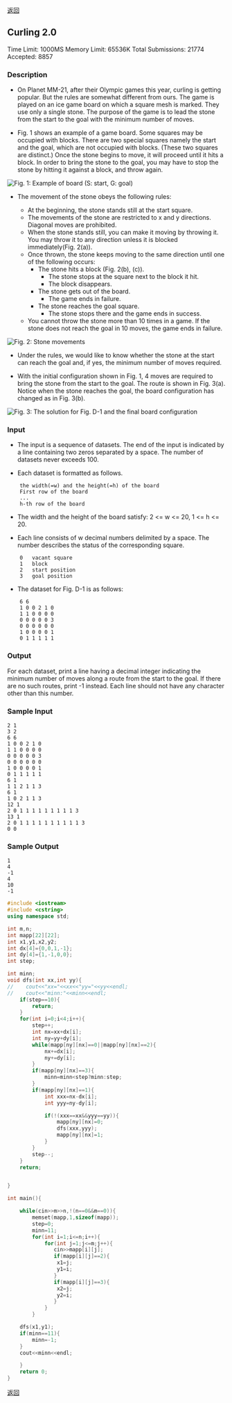 ﻿[返回](https://github.com/superkunn/acmer#poj)

## Curling 2.0
Time Limit: 1000MS		Memory Limit: 65536K
Total Submissions: 21774		Accepted: 8857
### Description

* On Planet MM-21, after their Olympic games this year, curling is getting popular. But the rules are somewhat different from ours. The game is played on an ice game board on which a square mesh is marked. They use only a single stone. The purpose of the game is to lead the stone from the start to the goal with the minimum number of moves.

* Fig. 1 shows an example of a game board. Some squares may be occupied with blocks. There are two special squares namely the start and the goal, which are not occupied with blocks. (These two squares are distinct.) Once the stone begins to move, it will proceed until it hits a block. In order to bring the stone to the goal, you may have to stop the stone by hitting it against a block, and throw again.


![Fig. 1: Example of board (S: start, G: goal)](http://poj.org/images/3009_1.gif)

* The movement of the stone obeys the following rules:

  * At the beginning, the stone stands still at the start square.
  * The movements of the stone are restricted to x and y directions. Diagonal moves are prohibited.
  * When the stone stands still, you can make it moving by throwing it. You may throw it to any direction unless it is blocked immediately(Fig. 2(a)).
  * Once thrown, the stone keeps moving to the same direction until one of the following occurs:
    * The stone hits a block (Fig. 2(b), (c)).
      * The stone stops at the square next to the block it hit.
      * The block disappears.
    * The stone gets out of the board.
      * The game ends in failure.
    * The stone reaches the goal square.
      * The stone stops there and the game ends in success.
  * You cannot throw the stone more than 10 times in a game. If the stone does not reach the goal in 10 moves, the game ends in failure.

![Fig. 2: Stone movements](http://poj.org/images/3009_2.gif)

* Under the rules, we would like to know whether the stone at the start can reach the goal and, if yes, the minimum number of moves required.

* With the initial configuration shown in Fig. 1, 4 moves are required to bring the stone from the start to the goal. The route is shown in Fig. 3(a). Notice when the stone reaches the goal, the board configuration has changed as in Fig. 3(b).


![Fig. 3: The solution for Fig. D-1 and the final board configuration](http://poj.org/images/3009_3.gif)

### Input

* The input is a sequence of datasets. The end of the input is indicated by a line containing two zeros separated by a space. The number of datasets never exceeds 100.

* Each dataset is formatted as follows.
```
	the width(=w) and the height(=h) of the board 
	First row of the board 
	... 
	h-th row of the board
```
* The width and the height of the board satisfy: 2 <= w <= 20, 1 <= h <= 20.

* Each line consists of w decimal numbers delimited by a space. The number describes the status of the corresponding square.
```
	0	vacant square
	1	block
	2	start position
	3	goal position
```
* The dataset for Fig. D-1 is as follows:
```
	6 6 
	1 0 0 2 1 0 
	1 1 0 0 0 0 
	0 0 0 0 0 3 
	0 0 0 0 0 0 
	1 0 0 0 0 1 
	0 1 1 1 1 1
```
### Output

For each dataset, print a line having a decimal integer indicating the minimum number of moves along a route from the start to the goal. If there are no such routes, print -1 instead. Each line should not have any character other than this number.

### Sample Input
```
2 1
3 2
6 6
1 0 0 2 1 0
1 1 0 0 0 0
0 0 0 0 0 3
0 0 0 0 0 0
1 0 0 0 0 1
0 1 1 1 1 1
6 1
1 1 2 1 1 3
6 1
1 0 2 1 1 3
12 1
2 0 1 1 1 1 1 1 1 1 1 3
13 1
2 0 1 1 1 1 1 1 1 1 1 1 3
0 0
```
### Sample Output
```
1
4
-1
4
10
-1
```

```c++
#include <iostream>
#include <cstring>
using namespace std;

int m,n;
int mapp[22][22];
int x1,y1,x2,y2;
int dx[4]={0,0,1,-1};
int dy[4]={1,-1,0,0};
int step;

int minn;
void dfs(int xx,int yy){
//    cout<<"xx="<<xx<<"yy="<<yy<<endl;
//    cout<<"minn:"<<minn<<endl;
    if(step==10){
        return;
    }
    for(int i=0;i<4;i++){
        step++;
        int nx=xx+dx[i];
        int ny=yy+dy[i];
        while(mapp[ny][nx]==0||mapp[ny][nx]==2){
            nx+=dx[i];
            ny+=dy[i];
        }
        if(mapp[ny][nx]==3){
            minn=minn<step?minn:step;
        }
        if(mapp[ny][nx]==1){
            int xxx=nx-dx[i];
            int yyy=ny-dy[i];

            if(!(xxx==xx&&yyy==yy)){
                mapp[ny][nx]=0;
                dfs(xxx,yyy);
                mapp[ny][nx]=1;
            }
        }
        step--;
    }
    return;


}

int main(){

    while(cin>>m>>n,!(n==0&&m==0)){
        memset(mapp,1,sizeof(mapp));
        step=0;
        minn=11;
        for(int i=1;i<=n;i++){
            for(int j=1;j<=m;j++){
               cin>>mapp[i][j];
               if(mapp[i][j]==2){
                x1=j;
                y1=i;
               }
               if(mapp[i][j]==3){
                x2=j;
                y2=i;
               }
            }
        }

    dfs(x1,y1);
    if(minn==11){
        minn=-1;
    }
    cout<<minn<<endl;

    }
    return 0;
}

```
[返回](https://github.com/superkunn/acmer#poj)